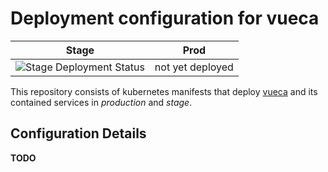 # Deployment configuration for vueca

| Stage                                                                                               | Prod             |
|-----------------------------------------------------------------------------------------------------|------------------|
| ![Stage Deployment Status](https://argocd.vivaconagua.org/api/badge?name=vueca-stage&revision=true) | not yet deployed |

This repository consists of kubernetes manifests that deploy [vueca](https://github.com/Viva-con-Agua/vueca) and its contained services in *production* and *stage*.

## Configuration Details

**TODO**